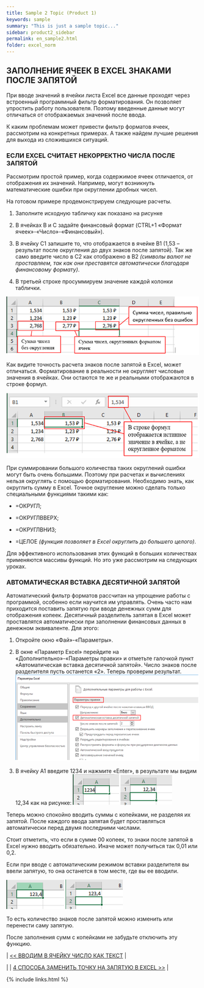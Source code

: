 ```yaml
---
title: Sample 2 Topic (Product 1)
keywords: sample
summary: "This is just a sample topic..."
sidebar: product2_sidebar
permalink: en_sample2.html
folder: excel_norm
---
```


## ЗАПОЛНЕНИЕ ЯЧЕЕК В EXCEL ЗНАКАМИ ПОСЛЕ ЗАПЯТОЙ

При вводе значений в ячейки листа Excel все данные проходят через встроенный программный фильтр форматирования. Он позволяет упростить работу пользователя. Поэтому введенные данные могут отличаться от отображаемых значений после ввода.

К каким проблемам может привести фильтр форматов ячеек, рассмотрим на конкретных примерах. А также найдем лучшие решения для выхода из сложившихся ситуаций.

### ЕСЛИ EXCEL СЧИТАЕТ НЕКОРРЕКТНО ЧИСЛА ПОСЛЕ ЗАПЯТОЙ

Рассмотрим простой пример, когда содержимое ячеек отличается, от отображения их значений. Например, могут возникнуть математические ошибки при округлении дробных чисел.

На готовом примере продемонстрируем следующие расчеты.

1. Заполните исходную табличку как показано на рисунке

2. В ячейках B и C задайте финансовый формат (CTRL+1 «Формат ячеек»-«Число»-«Финансовый»).

3. В ячейку C1 запишите то, что отображается в ячейке B1 (1,53 – результат после округления до двух знаков после запятой). Так же само введите число в C2 как отображено в B2 _(символы валют не проставляем, так как они преставятся автоматически благодаря финансовому формату)_.

4. В третьей строке просуммируем значение каждой колонки таблички.

![img](/images/s2/img4.PNG)

Как видите точность расчета знаков после запятой в Excel, может отличаться. Форматирование в реальности не округляет числовые значения в ячейках. Они остаются те же и реальными отображаются в строке формул.

![img](/images/s2/img5.PNG)

При суммировании большого количества таких округлений ошибки могут быть очень большими. Поэтому при расчетах и вычислениях нельзя округлять с помощью форматирования. Необходимо знать, как округлить сумму в Excel. Точное округление можно сделать только специальными функциями такими как:

* =ОКРУГЛ;

* =ОКРУГЛВВЕРХ;

* =ОКРУГЛВНИЗ;

* =ЦЕЛОЕ _(функция позволяет в Excel округлить до большего целого)_.

Для эффективного использования этих функций в больших количествах применяются массивы функций. Но это уже рассмотрим на следующих уроках.

### АВТОМАТИЧЕСКАЯ ВСТАВКА ДЕСЯТИЧНОЙ ЗАПЯТОЙ

Автоматический фильтр форматов рассчитан на упрощение работы с программой, особенно если научится им управлять. Очень часто нам приходится поставить запятую при вводе денежных сумм для отображения копеек. Десятичный разделитель запятая в Excel может проставлятся автоматически при заполнении финансовых данных в денежном эквиваленте. Для этого:

1. Откройте окно «Фай»-«Параметры».

2. В окне «Параметр Excel» перейдите на «Дополнительно»-«Параметры правки» и отметьте галочкой пункт «Автоматическая вставка десятичной запятой». Число знаков после разделителя пусть останется «2». Теперь проверим результат.
        ![img](/images/s2/img6.PNG)

3. В ячейку A1 введите 1234 и нажмите «Enter», в результате мы видим 12,34 как на рисунке:
        ![img](/images/s2/img7.PNG) ![img](/images/s2/img8.PNG)

Теперь можно спокойно вводить суммы с копейками, не разделяя их запятой. После каждого ввода запятая будет проставляться автоматически перед двумя последними числами.

Стоит отметить, что если в сумме 00 копеек, то знаки после запятой в Excel нужно вводить обязательно. Иначе может получиться так 0,01 или 0,2.

Если при вводе с автоматическим режимом вставки разделителя вы ввели запятую, то она останется в том месте, где вы ее вводили.

![img](/images/s2/img9.PNG) ![img](/images/s2/img10.PNG)

То есть количество знаков после запятой можно изменить или перенести саму запятую.

После заполнения сумм с копейками не забудьте отключить эту функцию.

| [<< ВВОДИМ В ЯЧЕЙКУ ЧИСЛО КАК ТЕКСТ](en_sample1.html) |

| | [4 СПОСОБА ЗАМЕНИТЬ ТОЧКУ НА ЗАПЯТУЮ В EXCEL >>](en_sample3.html) |

{% include links.html %}